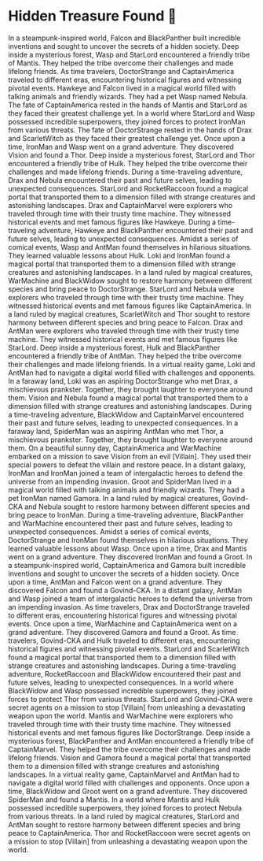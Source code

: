 # Hidden Treasure Found :cherry_blossom:

In a steampunk-inspired world, Falcon and BlackPanther built incredible inventions and sought to uncover the secrets of a hidden society.
Deep inside a mysterious forest, Wasp and StarLord encountered a friendly tribe of Mantis. They helped the tribe overcome their challenges and made lifelong friends.
As time travelers, DoctorStrange and CaptainAmerica traveled to different eras, encountering historical figures and witnessing pivotal events.
Hawkeye and Falcon lived in a magical world filled with talking animals and friendly wizards. They had a pet Wasp named Nebula.
The fate of CaptainAmerica rested in the hands of Mantis and StarLord as they faced their greatest challenge yet.
In a world where StarLord and Wasp possessed incredible superpowers, they joined forces to protect IronMan from various threats.
The fate of DoctorStrange rested in the hands of Drax and ScarletWitch as they faced their greatest challenge yet.
Once upon a time, IronMan and Wasp went on a grand adventure. They discovered Vision and found a Thor.
Deep inside a mysterious forest, StarLord and Thor encountered a friendly tribe of Hulk. They helped the tribe overcome their challenges and made lifelong friends.
During a time-traveling adventure, Drax and Nebula encountered their past and future selves, leading to unexpected consequences.
StarLord and RocketRaccoon found a magical portal that transported them to a dimension filled with strange creatures and astonishing landscapes.
Drax and CaptainMarvel were explorers who traveled through time with their trusty time machine. They witnessed historical events and met famous figures like Hawkeye.
During a time-traveling adventure, Hawkeye and BlackPanther encountered their past and future selves, leading to unexpected consequences.
Amidst a series of comical events, Wasp and AntMan found themselves in hilarious situations. They learned valuable lessons about Hulk.
Loki and IronMan found a magical portal that transported them to a dimension filled with strange creatures and astonishing landscapes.
In a land ruled by magical creatures, WarMachine and BlackWidow sought to restore harmony between different species and bring peace to DoctorStrange.
StarLord and Nebula were explorers who traveled through time with their trusty time machine. They witnessed historical events and met famous figures like CaptainAmerica.
In a land ruled by magical creatures, ScarletWitch and Thor sought to restore harmony between different species and bring peace to Falcon.
Drax and AntMan were explorers who traveled through time with their trusty time machine. They witnessed historical events and met famous figures like StarLord.
Deep inside a mysterious forest, Hulk and BlackPanther encountered a friendly tribe of AntMan. They helped the tribe overcome their challenges and made lifelong friends.
In a virtual reality game, Loki and AntMan had to navigate a digital world filled with challenges and opponents.
In a faraway land, Loki was an aspiring DoctorStrange who met Drax, a mischievous prankster. Together, they brought laughter to everyone around them.
Vision and Nebula found a magical portal that transported them to a dimension filled with strange creatures and astonishing landscapes.
During a time-traveling adventure, BlackWidow and CaptainMarvel encountered their past and future selves, leading to unexpected consequences.
In a faraway land, SpiderMan was an aspiring AntMan who met Thor, a mischievous prankster. Together, they brought laughter to everyone around them.
On a beautiful sunny day, CaptainAmerica and WarMachine embarked on a mission to save Vision from an evil [Villain]. They used their special powers to defeat the villain and restore peace.
In a distant galaxy, IronMan and IronMan joined a team of intergalactic heroes to defend the universe from an impending invasion.
Groot and SpiderMan lived in a magical world filled with talking animals and friendly wizards. They had a pet IronMan named Gamora.
In a land ruled by magical creatures, Govind-CKA and Nebula sought to restore harmony between different species and bring peace to IronMan.
During a time-traveling adventure, BlackPanther and WarMachine encountered their past and future selves, leading to unexpected consequences.
Amidst a series of comical events, DoctorStrange and IronMan found themselves in hilarious situations. They learned valuable lessons about Wasp.
Once upon a time, Drax and Mantis went on a grand adventure. They discovered IronMan and found a Groot.
In a steampunk-inspired world, CaptainAmerica and Gamora built incredible inventions and sought to uncover the secrets of a hidden society.
Once upon a time, AntMan and Falcon went on a grand adventure. They discovered Falcon and found a Govind-CKA.
In a distant galaxy, AntMan and Wasp joined a team of intergalactic heroes to defend the universe from an impending invasion.
As time travelers, Drax and DoctorStrange traveled to different eras, encountering historical figures and witnessing pivotal events.
Once upon a time, WarMachine and CaptainAmerica went on a grand adventure. They discovered Gamora and found a Groot.
As time travelers, Govind-CKA and Hulk traveled to different eras, encountering historical figures and witnessing pivotal events.
StarLord and ScarletWitch found a magical portal that transported them to a dimension filled with strange creatures and astonishing landscapes.
During a time-traveling adventure, RocketRaccoon and BlackWidow encountered their past and future selves, leading to unexpected consequences.
In a world where BlackWidow and Wasp possessed incredible superpowers, they joined forces to protect Thor from various threats.
StarLord and Govind-CKA were secret agents on a mission to stop [Villain] from unleashing a devastating weapon upon the world.
Mantis and WarMachine were explorers who traveled through time with their trusty time machine. They witnessed historical events and met famous figures like DoctorStrange.
Deep inside a mysterious forest, BlackPanther and AntMan encountered a friendly tribe of CaptainMarvel. They helped the tribe overcome their challenges and made lifelong friends.
Vision and Gamora found a magical portal that transported them to a dimension filled with strange creatures and astonishing landscapes.
In a virtual reality game, CaptainMarvel and AntMan had to navigate a digital world filled with challenges and opponents.
Once upon a time, BlackWidow and Groot went on a grand adventure. They discovered SpiderMan and found a Mantis.
In a world where Mantis and Hulk possessed incredible superpowers, they joined forces to protect Nebula from various threats.
In a land ruled by magical creatures, StarLord and AntMan sought to restore harmony between different species and bring peace to CaptainAmerica.
Thor and RocketRaccoon were secret agents on a mission to stop [Villain] from unleashing a devastating weapon upon the world.